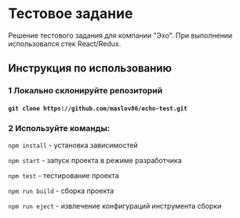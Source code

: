 # Тестовое задание

Решение тестового задания для компании "Эхо". При выполнении использовался стек React/Redux.

## Инструкция по использованию

### 1 Локально склонируйте репозиторий

#### `git clone https://github.com/maslov86/echo-test.git`

### 2 Используйте команды:

`npm install` - установка зависимостей

`npm start` - запуск проекта в режиме разработчика

`npm test` - тестирование проекта

`npm run build` - сборка проекта

`npm run eject` - извлечение конфигураций инструмента сборки
